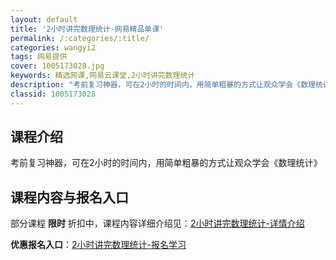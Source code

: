 ```yaml
---
layout: default
title: '2小时讲完数理统计-网易精品单课'
permalink: /:categories/:title/
categories: wangyi2
tags: 网易提供
cover: 1005173028.jpg
keywords: 精选网课,网易云课堂,2小时讲完数理统计
description: "考前复习神器，可在2小时的时间内，用简单粗暴的方式让观众学会《数理统计》2小时讲完数理统计"
classid: 1005173028
---
```


## 课程介绍

考前复习神器，可在2小时的时间内，用简单粗暴的方式让观众学会《数理统计》

## 课程内容与报名入口

部分课程 **限时** 折扣中，课程内容详细介绍见：[2小时讲完数理统计-详情介绍](https://study.163.com/course/introduction/1005173028.htm?share=1&shareId=1025206652&utm_campaign=share&utm_medium=iphoneShare&utm_source=&utm_u=1025206652)

**优惠报名入口**：[2小时讲完数理统计-报名学习](https://study.163.com/course/introduction/1005173028.htm?share=1&shareId=1025206652&utm_campaign=share&utm_medium=iphoneShare&utm_source=&utm_u=1025206652)

